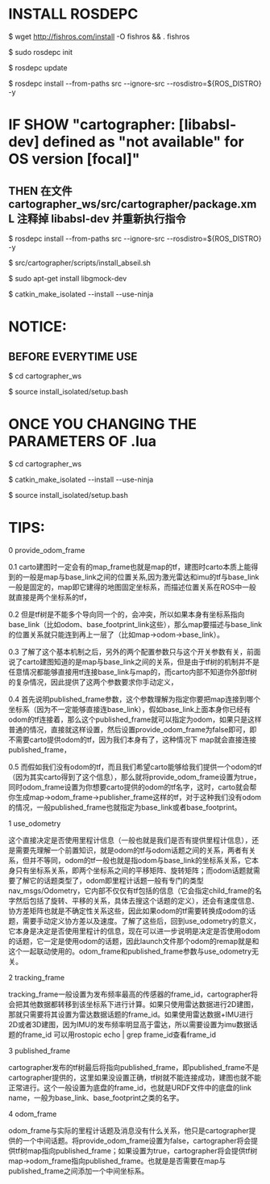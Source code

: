 # INSTALL ROSDEPC
$ wget http://fishros.com/install -O fishros && . fishros

$ sudo rosdepc init

$ rosdepc update

$ rosdepc install --from-paths src --ignore-src --rosdistro=${ROS_DISTRO} -y

# IF SHOW "cartographer: [libabsl-dev] defined as "not available" for OS version [focal]"
## THEN 在文件 cartographer_ws/src/cartographer/package.xmL 注释掉 <depend>libabsl-dev</depend> 并重新执行指令
$ rosdepc install --from-paths src --ignore-src --rosdistro=${ROS_DISTRO} -y

$ src/cartographer/scripts/install_abseil.sh

$ sudo apt-get install libgmock-dev

$ catkin_make_isolated --install --use-ninja


# NOTICE:
## BEFORE EVERYTIME USE 
$ cd cartographer_ws

$ source install_isolated/setup.bash

# ONCE YOU CHANGING THE PARAMETERS OF <name>.lua
$ cd cartographer_ws

$ catkin_make_isolated --install --use-ninja

$ source install_isolated/setup.bash

# TIPS:
0 provide_odom_frame

0.1 carto建图时一定会有的map_frame也就是map的tf，建图时carto本质上能得到的一般是map与base_link之间的位置关系,因为激光雷达和imu的tf与base_link一般是固定的，map即它建得的地图固定坐标系，而描述位置关系在ROS中一般就直接是两个坐标系的tf，

0.2 但是tf树是不能多个导向同一个的，会冲突，所以如果本身有坐标系指向base_link（比如odom、base_footprint_link这些），那么map要描述与base_link的位置关系就只能连到再上一层了（比如map→odom→base_link）。

0.3 了解了这个基本机制之后，另外的两个配置参数只与这个开关参数有关，前面说了carto建图知道的是map与base_link之间的关系，但是由于tf树的机制并不是任意情况都能够直接用tf连接base_link与map的，而carto内部不知道你外部tf树的复杂情况，因此提供了这两个参数要求你手动定义，

0.4 首先说明published_frame参数，这个参数理解为指定你要把map连接到哪个坐标系（因为不一定能够直接连base_link），假如base_link上面本身你已经有odom的tf连接着，那么这个published_frame就可以指定为odom，如果只是这样普通的情况，直接就这样设置，然后设置provide_odom_frame为false即可，即不需要carto提供odom的tf，因为我们本身有了，这种情况下
map就会直接连接published_frame，

0.5 而假如我们没有odom的tf，而且我们希望carto能够给我们提供一个odom的tf（因为其实carto得到了这个信息），那么就将provide_odom_frame设置为true，同时odom_frame设置为你想要carto提供的odom的tf名字，这时，carto就会帮你生成map→odom_frame→publisher_frame这样的tf，对于这种我们没有odom的情况，一般published_frame也就指定为base_link或者base_footprint。

1 use_odometry

这个直接决定是否使用里程计信息（一般也就是我们是否有提供里程计信息），还是需要先理解一个前置知识，就是odom的tf与odom话题之间的关系，两者有关系，但并不等同，odom的tf一般也就是指odom与base_link的坐标系关系，它本身只有坐标系关系，即两个坐标系之间的平移矩阵、旋转矩阵；而odom话题就需要了解它的话题类型了，odom即里程计话题一般有专门的类型
nav_msgs/Odometry，它内部不仅仅有tf包括的信息（它会指定child_frame的名字然后包括了旋转、平移的关系，具体去搜这个话题的定义），还会有速度信息、协方差矩阵也就是不确定性关系这些，因此如果odom的tf需要转换成odom的话题，需要手动定义协方差以及速度。了解了这些后，回到use_odometry的意义，它本身是决定是否使用里程计的信息，现在可以进一步说明是决定是否使用odom的话题，它一定是使用odom的话题，因此launch文件那个odom的remap就是和这个一起联动使用的。odom_frame和published_frame参数与use_odometry无关。

2 tracking_frame

​tracking_frame一般设置为发布频率最高的传感器的frame_id，cartographer将会把其他数据都转移到该坐标系下进行计算。如果只使用雷达数据进行2D建图，那就只需要将其设置为雷达数据话题的frame_id。如果使用雷达数据+IMU进行2D或者3D建图，因为IMU的发布频率明显高于雷达，所以需要设置为imu数据话题的frame_id
可以用rostopic echo <topicname> | grep frame_id查看frame_id

3 published_frame

​cartographer发布的tf树最后将指向published_frame，即published_frame不是cartographer提供的，这里如果没设置正确，tf树就不能连接成功，建图也就不能正常进行。这个一般设置为底盘的frame_id，也就是URDF文件中的底盘的link name，一般为base_link、base_footprint之类的名字。

4 odom_frame

odom_frame与实际的里程计话题及消息没有什么关系，他只是cartographer提供的一个中间话题。将provide_odom_frame设置为false，cartographer将会提供tf树map指向published_frame；如果设置为true，cartographer将会提供tf树map->odom_frame指向published_frame。也就是是否需要在map与published_frame之间添加一个中间坐标系。
